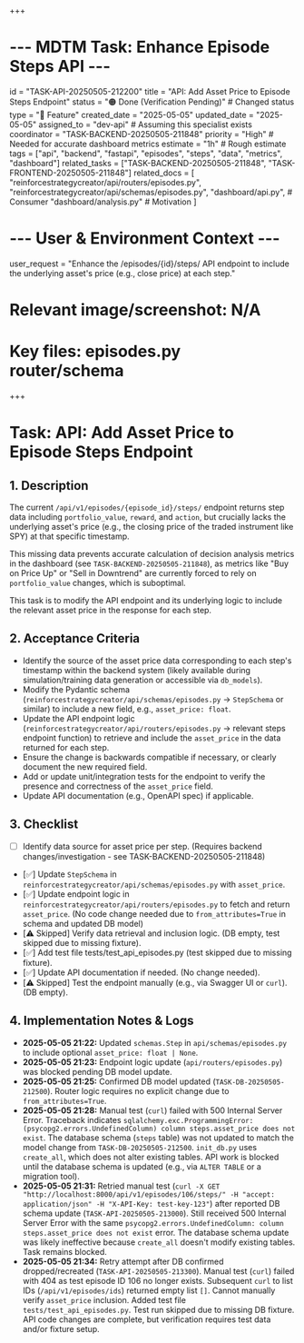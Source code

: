 +++
# --- MDTM Task: Enhance Episode Steps API ---
id = "TASK-API-20250505-212200"
title = "API: Add Asset Price to Episode Steps Endpoint"
status = "🟠 Done (Verification Pending)" # Changed status
type = "🌟 Feature"
created_date = "2025-05-05"
updated_date = "2025-05-05"
assigned_to = "dev-api" # Assuming this specialist exists
coordinator = "TASK-BACKEND-20250505-211848"
priority = "High" # Needed for accurate dashboard metrics
estimate = "1h" # Rough estimate
tags = ["api", "backend", "fastapi", "episodes", "steps", "data", "metrics", "dashboard"]
related_tasks = ["TASK-BACKEND-20250505-211848", "TASK-FRONTEND-20250505-211848"]
related_docs = [
    "reinforcestrategycreator/api/routers/episodes.py",
    "reinforcestrategycreator/api/schemas/episodes.py",
    "dashboard/api.py", # Consumer
    "dashboard/analysis.py" # Motivation
    ]
# --- User & Environment Context ---
user_request = "Enhance the /episodes/{id}/steps/ API endpoint to include the underlying asset's price (e.g., close price) at each step."
# Relevant image/screenshot: N/A
# Key files: episodes.py router/schema
+++

# Task: API: Add Asset Price to Episode Steps Endpoint

## 1. Description

The current `/api/v1/episodes/{episode_id}/steps/` endpoint returns step data including `portfolio_value`, `reward`, and `action`, but crucially lacks the underlying asset's price (e.g., the closing price of the traded instrument like SPY) at that specific timestamp.

This missing data prevents accurate calculation of decision analysis metrics in the dashboard (see `TASK-BACKEND-20250505-211848`), as metrics like "Buy on Price Up" or "Sell in Downtrend" are currently forced to rely on `portfolio_value` changes, which is suboptimal.

This task is to modify the API endpoint and its underlying logic to include the relevant asset price in the response for each step.

## 2. Acceptance Criteria

*   Identify the source of the asset price data corresponding to each step's timestamp within the backend system (likely available during simulation/training data generation or accessible via `db_models`).
*   Modify the Pydantic schema (`reinforcestrategycreator/api/schemas/episodes.py` -> `StepSchema` or similar) to include a new field, e.g., `asset_price: float`.
*   Update the API endpoint logic (`reinforcestrategycreator/api/routers/episodes.py` -> relevant steps endpoint function) to retrieve and include the `asset_price` in the data returned for each step.
*   Ensure the change is backwards compatible if necessary, or clearly document the new required field.
*   Add or update unit/integration tests for the endpoint to verify the presence and correctness of the `asset_price` field.
*   Update API documentation (e.g., OpenAPI spec) if applicable.

## 3. Checklist

*   [ ] Identify data source for asset price per step. (Requires backend changes/investigation - see TASK-BACKEND-20250505-211848)
*   [✅] Update `StepSchema` in `reinforcestrategycreator/api/schemas/episodes.py` with `asset_price`.
*   [✅] Update endpoint logic in `reinforcestrategycreator/api/routers/episodes.py` to fetch and return `asset_price`. (No code change needed due to `from_attributes=True` in schema and updated DB model)
*   [⚠️ Skipped] Verify data retrieval and inclusion logic. (DB empty, test skipped due to missing fixture).
*   [✅] Add test file tests/test_api_episodes.py (test skipped due to missing fixture).
*   [✅] Update API documentation if needed. (No change needed).
*   [⚠️ Skipped] Test the endpoint manually (e.g., via Swagger UI or `curl`). (DB empty).

## 4. Implementation Notes & Logs

*   **2025-05-05 21:22:** Updated `schemas.Step` in `api/schemas/episodes.py` to include optional `asset_price: float | None`.
*   **2025-05-05 21:23:** Endpoint logic update (`api/routers/episodes.py`) was blocked pending DB model update.
*   **2025-05-05 21:25:** Confirmed DB model updated (`TASK-DB-20250505-212500`). Router logic requires no explicit change due to `from_attributes=True`.
*   **2025-05-05 21:28:** Manual test (`curl`) failed with 500 Internal Server Error. Traceback indicates `sqlalchemy.exc.ProgrammingError: (psycopg2.errors.UndefinedColumn) column steps.asset_price does not exist`. The database schema (`steps` table) was not updated to match the model change from `TASK-DB-20250505-212500`. `init_db.py` uses `create_all`, which does not alter existing tables. API work is blocked until the database schema is updated (e.g., via `ALTER TABLE` or a migration tool).
*   **2025-05-05 21:31:** Retried manual test (`curl -X GET "http://localhost:8000/api/v1/episodes/106/steps/" -H "accept: application/json" -H "X-API-Key: test-key-123"`) after reported DB schema update (`TASK-API-20250505-213000`). Still received 500 Internal Server Error with the same `psycopg2.errors.UndefinedColumn: column steps.asset_price does not exist` error. The database schema update was likely ineffective because `create_all` doesn't modify existing tables. Task remains blocked.
*   **2025-05-05 21:34:** Retry attempt after DB confirmed dropped/recreated (`TASK-API-20250505-213300`). Manual test (`curl`) failed with 404 as test episode ID 106 no longer exists. Subsequent `curl` to list IDs (`/api/v1/episodes/ids`) returned empty list `[]`. Cannot manually verify `asset_price` inclusion. Added test file `tests/test_api_episodes.py`. Test run skipped due to missing DB fixture. API code changes are complete, but verification requires test data and/or fixture setup.